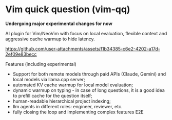 # Vim quick question (vim-qq)

**Undergoing major experimental changes for now**

AI plugin for Vim/NeoVim with focus on local evaluation, flexible context and aggressive cache warmup to hide latency.

https://github.com/user-attachments/assets/f1b34385-c6e2-4202-a17d-2ef09e83becc

Features (including experimental)
* Support for both remote models through paid APIs (Claude, Gemini) and local models via llama.cpp server;
* automated KV cache warmup for local model evaluation;
* dynamic warmup on typing - in case of long questions, it is a good idea to prefill cache for the question itself;
* human-readable hierarchical project indexing;
* llm agents in different roles: engineer, reviewer, etc.
* fully closing the loop and implementing complex features E2E
